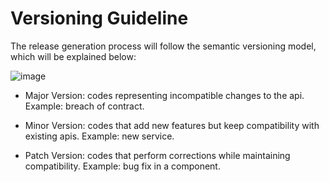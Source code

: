 # Versioning Guideline

The release generation process will follow the semantic versioning model, which will be explained below:

![image](https://devopedia.org/images/article/279/7179.1593248779.png)

- Major Version: codes representing incompatible changes to the api. Example: breach of contract.

- Minor Version: codes that add new features but keep compatibility with existing apis. Example: new service.

- Patch Version: codes that perform corrections while maintaining compatibility. Example: bug fix in a component.
